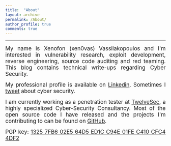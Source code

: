 ```yaml
---
title:  "About"
layout: archive
permalink: /About/
author_profile: true
comments: true
---
```


------------

<p style="text-align:justify;">
<span style="font-family: Calibri (Body);font-size: 17px">
My name is Xenofon (xen0vas) Vassilakopoulos and I'm interested in vulnerability research, exploit development, reverse engineering, source code auditing and red teaming. This blog contains technical write-ups regarding Cyber Security. 
</span>
</p>

<p style="text-align:justify;">
<span style="font-family: Calibri (Body);font-size: 17px">
My professional profile is available on
<a href="https://www.linkedin.com/in/xvass/">Linkedin</a>. Sometimes I 
<a href="https://twitter.com/xen0vas">tweet</a> about cyber security.
</span>
</p>

<p style="text-align:justify;">
<span style="font-family: Calibri (Body);font-size: 17px">
I am currently working as a penetration tester at <a href="https://twelvesec.com/">TwelveSec</a>, a highly specialized Cyber-Security Consultancy. Most of the open source code I have released and the projects I'm contributing to can be found on <a href="https://github.com/xen0vas">GitHub</a>.
</span>
</p>

<p style="text-align:justify;">
<span style="font-family: Calibri (Body);font-size: 17px">
PGP key: <a href="https://xen0vas.github.io/xen0vas_pgp.asc">1325 7FB6 02E5 64D5 ED1C C94E 01FE C410 CFC4 4DF2</a>
</span>
</p>